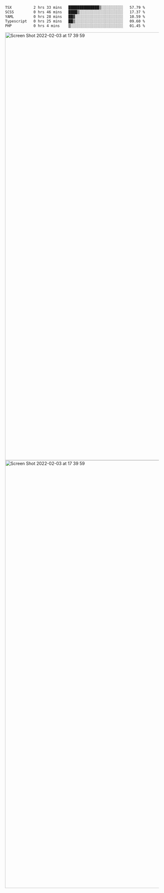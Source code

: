 <!--START_SECTION:waka-->

```txt
TSX          2 hrs 33 mins   ██████████████▒░░░░░░░░░░   57.79 %
SCSS         0 hrs 46 mins   ████▒░░░░░░░░░░░░░░░░░░░░   17.37 %
YAML         0 hrs 28 mins   ██▓░░░░░░░░░░░░░░░░░░░░░░   10.59 %
Typescript   0 hrs 25 mins   ██▒░░░░░░░░░░░░░░░░░░░░░░   09.60 %
PHP          0 hrs 4 mins    ▒░░░░░░░░░░░░░░░░░░░░░░░░   01.45 %
```

<!--END_SECTION:waka-->

<img width="1400" alt="Screen Shot 2022-02-03 at 17 39 59" src="https://user-images.githubusercontent.com/45716542/152387304-f2b60485-53a6-4f4b-a818-5cefb1b0c0ae.png">
<img width="1400" alt="Screen Shot 2022-02-03 at 17 39 59" src="https://user-images.githubusercontent.com/45716542/152387273-ea5cdf21-2a45-44da-8bef-00c1763b1d42.png">
